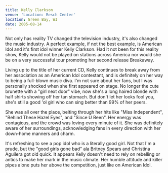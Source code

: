 ```yaml
---
title: Kelly Clarkson
venue: 'Location: Resch Center'
location: Green Bay, WI
date: 2005-08-14
---
```


Not only has reality TV changed the television industry, it's also changed the music industry. A perfect example, if not the best example, is American Idol and it's first idol winner Kelly Clarkson. Had it not been for this reality show, Kelly would not be played on stations across America nor would she be on a very successful tour promoting her second release Breakaway.

Living up to the title of her current CD, Kelly continues to break away from her association as an American Idol contestant, and is definitely on her way to being a full-blown music diva. I'm not sure about her fans, but I was personally shocked when she first appeared on stage. No longer the cute brunette with a "girl next door" vibe, now she's a long haired blonde with half shirts showing off her tan stomach. But don't let her looks fool you, she's still a good 'ol girl who can sing better than 99% of her peers.

She was all over the place, belting through her hits like "Miss Independent", "Behind These Hazel Eyes", and "Since U Been". Her energy was contagious, and the crowd was loving every minute of it. She was definitely aware of her surroundings, acknowledging fans in every direction with her down-home manners and charm.

It's refreshing to see a pop idol who is a literally good girl. Not that I'm a prude, but the "good girls gone bad" ala Britney Spears and Christina Aguilera got old quick. It appears Kelly doesn't need to rely on rebelling or antics to make her mark in the music climate. Her humble attitude and killer pipes alone puts her above the competition, just like on American Idol.